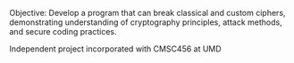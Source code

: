Objective:
Develop a program that can break classical and custom ciphers, demonstrating understanding of cryptography principles, attack methods, and secure coding practices.

Independent project incorporated with CMSC456 at UMD
